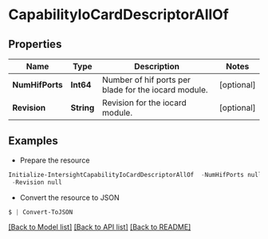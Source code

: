 # CapabilityIoCardDescriptorAllOf
## Properties

Name | Type | Description | Notes
------------ | ------------- | ------------- | -------------
**NumHifPorts** | **Int64** | Number of hif ports per blade for the iocard module. | [optional] 
**Revision** | **String** | Revision for the iocard module. | [optional] 

## Examples

- Prepare the resource
```powershell
Initialize-IntersightCapabilityIoCardDescriptorAllOf  -NumHifPorts null `
 -Revision null
```

- Convert the resource to JSON
```powershell
$ | Convert-ToJSON
```

[[Back to Model list]](../README.md#documentation-for-models) [[Back to API list]](../README.md#documentation-for-api-endpoints) [[Back to README]](../README.md)

